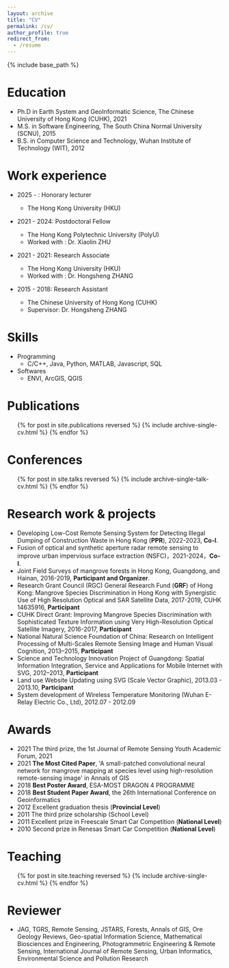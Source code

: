 ```yaml
---
layout: archive
title: "CV"
permalink: /cv/
author_profile: true
redirect_from:
  - /resume
---
```


{% include base_path %}

Education
======
* Ph.D in Earth System and GeoInformatic Science, The Chinese University of Hong Kong (CUHK), 2021
* M.S. in Software Engineering, The South China Normal University (SCNU), 2015
* B.S. in Computer Science and Technology, Wuhan Institute of Technology (WIT), 2012

Work experience
======
* 2025 - : Honorary lecturer
  * The Hong Kong University (HKU)

* 2021 - 2024: Postdoctoral Fellow
  * The Hong Kong Polytechnic University (PolyU)
  * Worked with : Dr. Xiaolin ZHU

* 2021 - 2021: Research Associate
  * The Hong Kong University (HKU)
  * Worked with : Dr. Hongsheng ZHANG

* 2015 - 2018: Research Assistant
  * The Chinese University of Hong Kong (CUHK)
  * Supervisor: Dr. Hongsheng ZHANG
  
Skills
======
* Programming
  * C/C++, Java, Python, MATLAB, Javascript, SQL
* Softwares
  * ENVI, ArcGIS, QGIS

Publications
======
  <ul>{% for post in site.publications reversed %}
    {% include archive-single-cv.html %}
  {% endfor %}</ul>
  
Conferences
======
  <ul>{% for post in site.talks reversed %}
    {% include archive-single-talk-cv.html  %}
  {% endfor %}</ul>

Research work & projects
======
*	Developing Low-Cost Remote Sensing System for Detecting Illegal Dumping of Construction Waste in Hong Kong (**PPR**), 2022-2023, **Co-I**.
*	Fusion of optical and synthetic aperture radar remote sensing to improve urban impervious surface extraction (NSFC)，2021-2024，**Co-I**.
*	Joint Field Surveys of mangrove forests in Hong Kong, Guangdong, and Hainan, 2016-2019, **Participant and Organizer**.
*	Research Grant Council (RGC) General Research Fund (**GRF**) of Hong Kong: Mangrove Species Discrimination in Hong Kong with Synergistic Use of High Resolution Optical and SAR Satellite Data, 2017-2019, CUHK 14635916, **Participant**
*	CUHK Direct Grant: Improving Mangrove Species Discrimination with Sophisticated Texture Information using Very High-Resolution Optical Satellite Imagery, 2016-2017, **Participant**
*	National Natural Science Foundation of China: Research on Intelligent Processing of Multi-Scales Remote Sensing Image and Human Visual Cognition, 2013–2015, **Participant**
*	Science and Technology Innovation Project of Guangdong: Spatial Information Integration, Service and Applications for Mobile Internet with SVG, 2012–2013, **Participant**
*	Land use Website Updating using SVG (Scale Vector Graphic), 2013.03 - 2013.10, **Participant**
*	System development of Wireless Temperature Monitoring (Wuhan E-Relay Electric Co., Ltd), 2012.07 - 2012.09

Awards
======
* 2021	The third prize, the 1st Journal of Remote Sensing Youth Academic Forum, 2021
* 2021	**The Most Cited Paper**, 'A small-patched convolutional neural network for mangrove mapping at species level using high-resolution remote-sensing image' in Annals of GIS
* 2018	**Best Poster Award**, ESA-MOST DRAGON 4 PROGRAMME
* 2018	**Best Student Paper Award**, the 26th International Conference on Geoinformatics
* 2012	Excellent graduation thesis (**Provincial Level**)		
* 2011	The third prize scholarship (School Level)
* 2011	Excellent prize in Freescale Smart Car Competition (**National Level**)
* 2010	Second prize in Renesas Smart Car Competition (**National Level**)

Teaching
======
  <ul>{% for post in site.teaching reversed %}
    {% include archive-single-cv.html %}
  {% endfor %}</ul>
  
Reviewer
======
* JAG, TGRS, Remote Sensing, JSTARS, Forests, Annals of GIS, Ore Geology Reviews, Geo-spatial Information Science, Mathematical Biosciences and Engineering, Photogrammetric Engineering & Remote Sensing, International Journal of Remote Sensing, Urban Informatics, Environmental Science and Pollution Research
